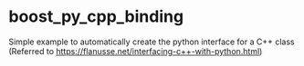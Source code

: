 # boost_py_cpp_binding
Simple example to automatically create the python interface for a C++ class
(Referred to https://flanusse.net/interfacing-c++-with-python.html)
